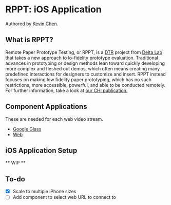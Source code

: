 RPPT: iOS Application
===========================
Authored by [Kevin Chen](http://kevinchen.ninja).

## What is RPPT?
Remote Paper Prototype Testing, or RPPT, is a [DTR](http://dtr.meteor.com) project from [Delta Lab](https://delta.northwestern.edu) that takes a new approach to lo-fidelity prototype evaluation. Traditional advances in prototyping or design methods lean toward quickly developing more complex and fleshed out demos, which often means creating many predefined interactions for designers to customize and insert. RPPT instead focuses on making low fidelity paper prototyping, which has no such restrictions, more accessible, powerful, and able to be conducted remotely. For further information, take a look at [our CHI publication.](http://dl.acm.org/citation.cfm?id=2702423)

## Component Applications
These are needed for each web video stream.
 * [Google Glass](https://github.com/NUDelta/remote-paper-prototyper-gdk)
 * [Web](https://github.com/NUDelta/remote-paper-prototyper-web)

## iOS Application Setup
** WIP **

## To-do
 * [x] Scale to multiple iPhone sizes
 * [ ] Add component to select web URL to connect to
